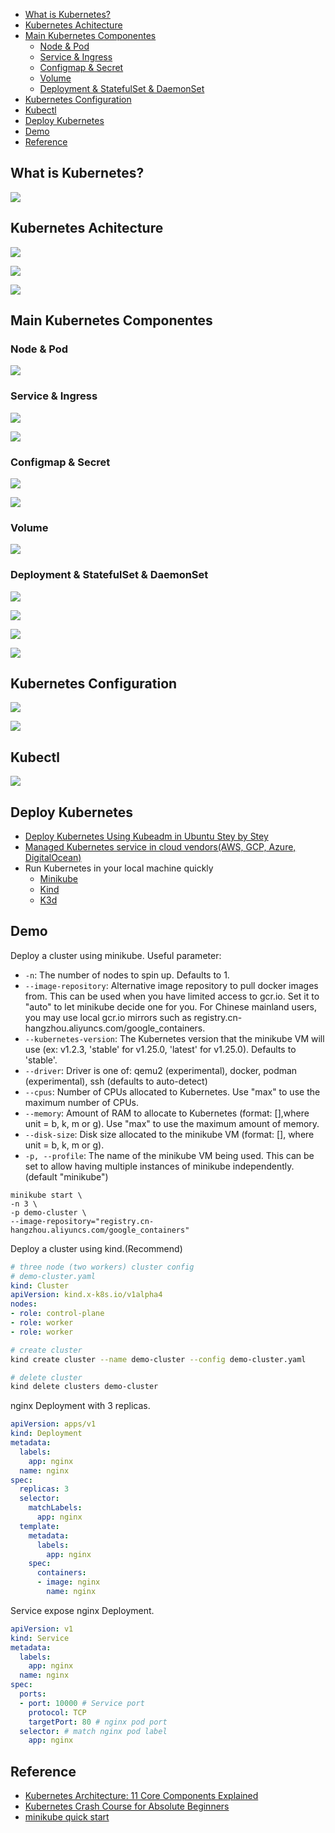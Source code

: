 - [What is Kubernetes?](#what-is-kubernetes)
- [Kubernetes Achitecture](#kubernetes-achitecture)
- [Main Kubernetes Componentes](#main-kubernetes-componentes)
  - [Node \& Pod](#node--pod)
  - [Service \& Ingress](#service--ingress)
  - [Configmap \& Secret](#configmap--secret)
  - [Volume](#volume)
  - [Deployment \& StatefulSet \& DaemonSet](#deployment--statefulset--daemonset)
- [Kubernetes Configuration](#kubernetes-configuration)
- [Kubectl](#kubectl)
- [Deploy Kubernetes](#deploy-kubernetes)
- [Demo](#demo)
- [Reference](#reference)


## What is Kubernetes?
![](https://chengzw258.oss-cn-beijing.aliyuncs.com/Article/20221020211252.png)


## Kubernetes Achitecture

![](https://chengzw258.oss-cn-beijing.aliyuncs.com/Article/20221020212810.png)

![](https://chengzw258.oss-cn-beijing.aliyuncs.com/Article/20221020214413.png)

![](https://chengzw258.oss-cn-beijing.aliyuncs.com/Article/20221020214603.png)

## Main Kubernetes Componentes

### Node & Pod

![](https://chengzw258.oss-cn-beijing.aliyuncs.com/Article/20221020220030.png)

### Service & Ingress

![](https://chengzw258.oss-cn-beijing.aliyuncs.com/Article/20221021172848.png)

![](https://chengzw258.oss-cn-beijing.aliyuncs.com/Article/20221021175300.png)


### Configmap & Secret

![](https://chengzw258.oss-cn-beijing.aliyuncs.com/Article/20221021173458.png)

![](https://chengzw258.oss-cn-beijing.aliyuncs.com/Article/20221021191730.png)



### Volume

![](https://chengzw258.oss-cn-beijing.aliyuncs.com/Article/20221021174037.png)


### Deployment & StatefulSet & DaemonSet

![](https://chengzw258.oss-cn-beijing.aliyuncs.com/Article/20221021174737.png)

![](https://chengzw258.oss-cn-beijing.aliyuncs.com/Article/20221021174946.png)

![](https://chengzw258.oss-cn-beijing.aliyuncs.com/Article/20221021175014.png)

![](https://chengzw258.oss-cn-beijing.aliyuncs.com/Article/20221022214425.png)

## Kubernetes Configuration

![](https://chengzw258.oss-cn-beijing.aliyuncs.com/Article/20221021175757.png)



![](https://chengzw258.oss-cn-beijing.aliyuncs.com/Article/20221021180009.png)

## Kubectl

![](https://chengzw258.oss-cn-beijing.aliyuncs.com/Article/20221021181126.png)

## Deploy Kubernetes

- [Deploy Kubernetes Using Kubeadm in Ubuntu Stey by Stey](https://github.com/cr7258/golang-learning/tree/master/%E6%9E%81%E5%AE%A2%E6%97%B6%E9%97%B4%E4%BA%91%E5%8E%9F%E7%94%9F%E8%AE%AD%E7%BB%83%E8%90%A5/homework/module4)
- [Managed Kubernetes service in cloud vendors(AWS, GCP, Azure, DigitalOcean)](https://cloud.digitalocean.com/)
- Run Kubernetes in your local machine quickly
  - [Minikube](https://minikube.sigs.k8s.io/docs/)
  - [Kind](https://kind.sigs.k8s.io/)
  - [K3d](https://k3d.io/v5.4.6/)

## Demo

Deploy a cluster using minikube. Useful parameter:

- `-n`: The number of nodes to spin up. Defaults to 1.
- `--image-repository`:  Alternative image repository to pull docker images from. This can be used when you have limited access to gcr.io. Set it to "auto" to let minikube decide one for you. For Chinese mainland users, you may use local gcr.io mirrors such as registry.cn-hangzhou.aliyuncs.com/google_containers.
- `--kubernetes-version`:  The Kubernetes version that the minikube VM will use (ex: v1.2.3, 'stable' for v1.25.0, 'latest' for v1.25.0). Defaults to 'stable'.
- `--driver`: Driver is one of: qemu2 (experimental), docker, podman (experimental), ssh (defaults to auto-detect)
- `--cpus`: Number of CPUs allocated to Kubernetes. Use "max" to use the maximum number of CPUs.
- `--memory`: Amount of RAM to allocate to Kubernetes (format: <number>[<unit>],where unit = b, k, m or g). Use "max" to use the maximum amount of memory.
- `--disk-size`: Disk size allocated to the minikube VM (format: <number>[<unit>], where unit = b, k, m or g).
-  `-p, --profile`: The name of the minikube VM being used. This can be set to allow having multiple instances of minikube independently. (default "minikube")

```
minikube start \
-n 3 \
-p demo-cluster \
--image-repository="registry.cn-hangzhou.aliyuncs.com/google_containers"
```

Deploy a cluster using kind.(Recommend)

```yaml
# three node (two workers) cluster config
# demo-cluster.yaml
kind: Cluster
apiVersion: kind.x-k8s.io/v1alpha4
nodes:
- role: control-plane
- role: worker
- role: worker
```

```bash
# create cluster
kind create cluster --name demo-cluster --config demo-cluster.yaml

# delete cluster
kind delete clusters demo-cluster
```

nginx Deployment with 3 replicas.

```yaml
apiVersion: apps/v1
kind: Deployment
metadata:
  labels:
    app: nginx
  name: nginx
spec:
  replicas: 3
  selector:
    matchLabels:
      app: nginx
  template:
    metadata:
      labels:
        app: nginx
    spec:
      containers:
      - image: nginx
        name: nginx
```

Service expose nginx Deployment.

```yaml
apiVersion: v1
kind: Service
metadata:
  labels:
    app: nginx
  name: nginx
spec:
  ports:
  - port: 10000 # Service port
    protocol: TCP
    targetPort: 80 # nginx pod port
  selector: # match nginx pod label
    app: nginx
```



## Reference

- [Kubernetes Architecture: 11 Core Components Explained](https://spot.io/resources/kubernetes-architecture-11-core-components-explained)
- [Kubernetes Crash Course for Absolute Beginners](https://www.youtube.com/watch?v=s_o8dwzRlu4)
- [minikube quick start](https://minikube.sigs.k8s.io/docs/start/)

